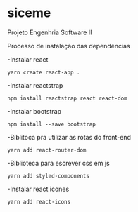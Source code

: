 # siceme
Projeto Engenhria Software II

Processo de instalação das dependências

-Instalar react
```
yarn create react-app . 
```

 
 
-Instalar reactstrap
```
npm install reactstrap react react-dom
```

-Instalar bootstrap
```
npm install --save bootstrap
```


-Biblitoca pra utilizar as rotas do front-end
```
yarn add react-router-dom 
```
-Biblioteca para escrever css em js 
```
yarn add styled-components 
```
-Instalar react icones
```
yarn add react-icons
```

